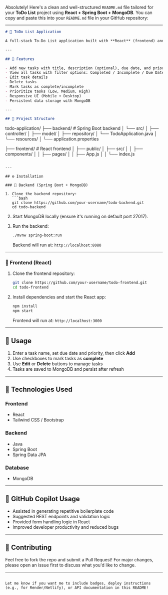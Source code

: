 Absolutely! Here's a clean and well-structured `README.md` file tailored for your **ToDo List** project using **React + Spring Boot + MongoDB**. You can copy and paste this into your `README.md` file in your GitHub repository:

---

```markdown
# 📝 ToDo List Application

A full-stack To-Do List application built with **React** (frontend) and **Spring Boot** (backend), connected to a **MongoDB** database for persistent task storage. It allows users to create, manage, and track their daily tasks efficiently.

---

## 🚀 Features

- Add new tasks with title, description (optional), due date, and priority
- View all tasks with filter options: Completed / Incomplete / Due Date / Priority
- Edit task details
- Delete tasks
- Mark tasks as complete/incomplete
- Prioritize tasks (Low, Medium, High)
- Responsive UI (Mobile + Desktop)
- Persistent data storage with MongoDB

---

## 📁 Project Structure

```

todo-application/
├── backend/              # Spring Boot backend
│   └── src/
│       ├── controller/
│       ├── model/
│       ├── repository/
│       └── TodoApplication.java
│   └── resources/
│       └── application.properties

├── frontend/             # React frontend
│   ├── public/
│   ├── src/
│   │   ├── components/
│   │   ├── pages/
│   │   ├── App.js
│   │   └── index.js

````

---

## ⚙️ Installation

### 🔸 Backend (Spring Boot + MongoDB)

1. Clone the backend repository:
   ```bash
   git clone https://github.com/your-username/todo-backend.git
   cd todo-backend
````

2. Start MongoDB locally (ensure it's running on default port 27017).

3. Run the backend:

   ```bash
   ./mvnw spring-boot:run
   ```

   Backend will run at: `http://localhost:8080`

---

### 🔹 Frontend (React)

1. Clone the frontend repository:

   ```bash
   git clone https://github.com/your-username/todo-frontend.git
   cd todo-frontend
   ```

2. Install dependencies and start the React app:

   ```bash
   npm install
   npm start
   ```

   Frontend will run at: `http://localhost:3000`

---

## 📌 Usage

1. Enter a task name, set due date and priority, then click **Add**
2. Use checkboxes to mark tasks as **complete**
3. Use **Edit** or **Delete** buttons to manage tasks
4. Tasks are saved to MongoDB and persist after refresh

---

## 🔐 Technologies Used

### Frontend

* React
* Tailwind CSS / Bootstrap

### Backend

* Java
* Spring Boot
* Spring Data JPA

### Database

* MongoDB

---

## 🤖 GitHub Copilot Usage

* Assisted in generating repetitive boilerplate code
* Suggested REST endpoints and validation logic
* Provided form handling logic in React
* Improved developer productivity and reduced bugs

---

## 🙌 Contributing

Feel free to fork the repo and submit a Pull Request!
For major changes, please open an issue first to discuss what you'd like to change.

---


```

Let me know if you want me to include badges, deploy instructions (e.g., for Render/Netlify), or API documentation in this README!
```

 
